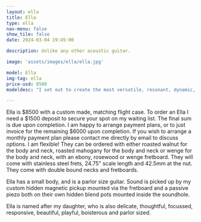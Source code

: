 ```yaml
---
layout: ella
title: Ella
type: ella
nav-menu: false
show_tile: false
date: 2024-03-04 19:45:00

description: Unlike any other acoustic guitar.

image: 'assets/images/ella/ella.jpg'

model: Ella
img-tag: ella
price-usd: 8500
modeldesc: "I set out to create the most versatile, resonant, dynamic, playable and comfortable acoustic guitar my skills could muster, and Ella is the result. Unlike any other acoustic guitar you have ever played, Ella slots perfectly alongside your body, whilst sounding equally fantastic through a concert hall PA system or your studio valve amp. She can be pushed to crunch without feeding back, and can sing long, sustained cathedral-like notes up and down the fretboard with clarity and focus. Hand carved from a huge piece of roasted wood, they are light in weight, beautiful, and alive under the hands. Ella is delicate, thoughtful, focussed, responsive, dynamic, playful and boisterous."

---
```


Ella is $8500 with a custom made, matching flight case.
To order an Ella I need a $1500 deposit to secure your spot on my waiting list. The final sum is due upon completion. I am happy to arrange payment plans, or to just invoice for the remaining $6000 upon completion. If you wish to arrange a monthly payment plan please contact me directly by email to discuss options. I am flexible! 
They can be ordered with either roasted walnut for the body and neck, roasted mahogany for the body and neck or wenge for the body and neck,  with an ebony, rosewood or wenge fretboard.
They will come with stainless steel frets, 24.75" scale length and 42.5mm at the nut. They come with double bound necks and fretboards. 

Ella has a small body, and is a parlor size guitar. Sound is picked up by my custom hidden magnetic pickup mounted via the fretboard and a passive piezo both on their own hidden blend pots mounted inside the soundhole.

Ella is named after my daughter, who is also delicate, thoughtful, focussed, responsive, beautiful, playful, boisterous and parlor sized. 

